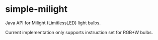 # simple-milight

Java API for Milight (LimitlessLED) light bulbs.

Current implementation only supports instruction set for RGB+W bulbs.
